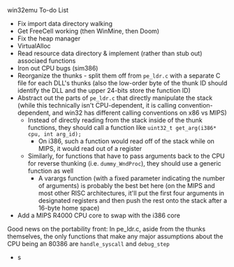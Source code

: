 win32emu To-do List
- Fix import data directory walking
- Get FreeCell working (then WinMine, then Doom)
- Fix the heap manager
- VirtualAlloc
- Read resource data directory & implement (rather than stub out) associaed functions
- Iron out CPU bugs (sim386)
- Reorganize the thunks - split them off from ``pe_ldr.c`` with a separate C file for each DLL's thunks (also the low-order byte of the thunk ID should identify the DLL and the upper 24-bits store the function ID)
- Abstract out the parts of ``pe_ldr.c`` that directly manipulate the stack (while this technically isn't CPU-dependent, it is calling convention-dependent, and win32 has different calling conventions on x86 vs MIPS)
  - Instead of directly reading from the stack inside of the thunk functions, they should call a function like ``uint32_t get_arg(i386* cpu, int arg_id);``
    - On i386, such a function would read off of the stack while on MIPS, it would read out of a register
  - Similarly, for functions that have to pass arguments back to the CPU for reverse thunking (i.e. ``dummy_WndProc``), they should use a generic function as well
    - A varargs function (with a fixed parameter indicating the number of arguments) is probably the best bet here (on the MIPS and most other RISC architectures, it'll put the first four arguments in designated registers and then push the rest onto the stack after a 16-byte home space)
- Add a MIPS R4000 CPU core to swap with the i386 core

Good news on the portability front: In pe_ldr.c, aside from the thunks themselves, the only functions that make any major assumptions about the CPU being an 80386 are ``handle_syscall`` and ``debug_step``
- s
